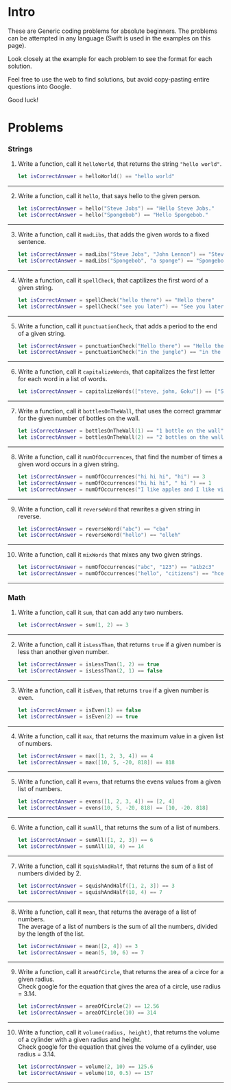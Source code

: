 # Intro
These are Generic coding problems for absolute beginners. 
The problems can be attempted in any language (Swift is used in the examples on this page).

Look closely at the example for each problem to see the format for each solution.

Feel free to use the web to find solutions, but avoid copy-pasting entire questions into Google.

Good luck!

# Problems

### Strings

1. Write a function, call it `helloWorld`, that returns the string `"hello world"`.
    ```swift
    let isCorrectAnswer = helloWorld() == "hello world"
    ```
-----
2. Write a function, call it `hello`, that says hello to the given person.
    ```swift
    let isCorrectAnswer = hello("Steve Jobs") == "Hello Steve Jobs."
    let isCorrectAnswer = hello("Spongebob") == "Hello Spongebob."
    ```
-----
3. Write a function, call it `madLibs`, that adds the given words to a fixed sentence.
    ```swift
    let isCorrectAnswer = madLibs("Steve Jobs", "John Lennon") == "Steve Jobs looks like John Lennon"
    let isCorrectAnswer = madLibs("Spongebob", "a sponge") == "Spongebob looks like a sponge"
    ```
-----
4. Write a function, call it `spellCheck`, that captilizes the first word of a given string.
    ```swift
    let isCorrectAnswer = spellCheck("hello there") == "Hello there"
    let isCorrectAnswer = spellCheck("see you later") == "See you later"
    ```
-----
5. Write a function, call it `punctuationCheck`, that adds a period to the end of a given string.
    ```swift
    let isCorrectAnswer = punctuationCheck("Hello there") == "Hello there."
    let isCorrectAnswer = punctuationCheck("in the jungle") == "in the jungle."
    ```
-----
6. Write a function, call it `capitalizeWords`, that capitalizes the first letter for each word in a list of words.
    ```swift
    let isCorrectAnswer = capitalizeWords(["steve, john, Goku"]) == ["Steve", "John", "Goku"]
    ```
-----
7. Write a function, call it `bottlesOnTheWall`, that uses the correct grammar for the given number of bottles on the wall.
    ```swift
    let isCorrectAnswer = bottlesOnTheWall(1) == "1 bottle on the wall"
    let isCorrectAnswer = bottlesOnTheWall(2) == "2 bottles on the wall"
    ```
-----
8. Write a function, call it `numOfOccurrences`, that find the number of times a given word occurs in a given string.
    ```swift
    let isCorrectAnswer = numOfOccurrences("hi hi hi", "hi") == 3
    let isCorrectAnswer = numOfOccurrences("hi hi hi", " hi ") == 1
    let isCorrectAnswer = numOfOccurrences("I like apples and I like video games", "like") == 2
    ```
-----
9. Write a function, call it `reverseWord` that rewrites a given string in reverse.
    ```swift
    let isCorrectAnswer = reverseWord("abc") == "cba"
    let isCorrectAnswer = reverseWord("hello") == "olleh"
    ```
-----
10. Write a function, call it `mixWords` that mixes any two given strings.
    ```swift
    let isCorrectAnswer = numOfOccurrences("abc", "123") == "a1b2c3"
    let isCorrectAnswer = numOfOccurrences("hello", "citizens") == "hceiltliozens"
    ```
-----

### Math

1. Write a function, call it `sum`, that can add any two numbers.
    ```swift
    let isCorrectAnswer = sum(1, 2) == 3
    ```
-----
2. Write a function, call it `isLessThan`, that returns `true` if a given number is less than another given number.
    ```swift
    let isCorrectAnswer = isLessThan(1, 2) == true
    let isCorrectAnswer = isLessThan(2, 1) == false
    ```
-----
3. Write a function, call it `isEven`, that returns `true` if a given number is even.
    ```swift
    let isCorrectAnswer = isEven(1) == false
    let isCorrectAnswer = isEven(2) == true
    ```
-----
4. Write a function, call it `max`, that returns the maximum value in a given list of numbers.
    ```swift
    let isCorrectAnswer = max([1, 2, 3, 4]) == 4
    let isCorrectAnswer = max([10, 5, -20, 818]) == 818
    ```
-----
5. Write a function, call it `evens`, that returns the evens values from a given list of numbers.
    ```swift
    let isCorrectAnswer = evens([1, 2, 3, 4]) == [2, 4]
    let isCorrectAnswer = evens(10, 5, -20, 818) == [10, -20. 818]
    ```
-----
6. Write a function, call it `sumAll`, that returns the sum of a list of numbers.
    ```swift
    let isCorrectAnswer = sumAll([1, 2, 3]) == 6
    let isCorrectAnswer = sumAll(10, 4) == 14
    ```
-----
7. Write a function, call it `squishAndHalf`, that returns the sum of a list of numbers divided by 2.
    ```swift
    let isCorrectAnswer = squishAndHalf([1, 2, 3]) == 3
    let isCorrectAnswer = squishAndHalf(10, 4) == 7
    ```
-----
8. Write a function, call it `mean`, that returns the average of a list of numbers.  
The average of a list of numbers is the sum of all the numbers, divided by the length of the list.
    ```swift
    let isCorrectAnswer = mean([2, 4]) == 3
    let isCorrectAnswer = mean(5, 10, 6) == 7
    ```
-----
9. Write a function, call it `areaOfCircle`, that returns the area of a circe for a given radius.  
Check google for the equation that gives the area of a circle, use radius = 3.14.
    ```swift
    let isCorrectAnswer = areaOfCircle(2) == 12.56
    let isCorrectAnswer = areaOfCircle(10) == 314
    ```
-----
10. Write a function, call it `volume(radius, height)`, that returns the volume of a cylinder with a given radius and height.  
Check google for the equation that gives the volume of a cylinder, use radius = 3.14.
    ```swift
    let isCorrectAnswer = volume(2, 10) == 125.6
    let isCorrectAnswer = volume(10, 0.5) == 157
    ```
-----
